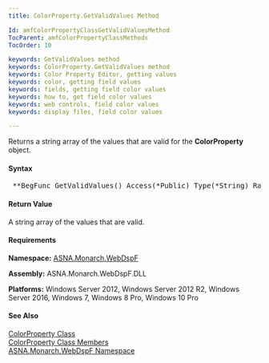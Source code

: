 ```yaml
---
title: ColorProperty.GetValidValues Method

Id: amfColorPropertyClassGetValidValuesMethod
TocParent: amfColorPropertyClassMethods
TocOrder: 10

keywords: GetValidValues method
keywords: ColorProperty.GetValidValues method
keywords: Color Property Editor, getting values
keywords: color, getting field values
keywords: fields, getting field color values
keywords: how to, get field color values
keywords: web controls, field color values
keywords: display files, field color values

---
```


Returns a string array of the values that are valid for the **ColorProperty** object.

#### Syntax
<pre class="syntax"> **BegFunc GetValidValues() Access(*Public) Type(*String) Rank(1) Modifier(*overrides)** </pre>

#### Return Value
A string array of the values that are valid.
<!-- -->

#### Requirements
**Namespace:** [ASNA.Monarch.WebDspF](amfWebDspFNamespace.html)

**Assembly:** ASNA.Monarch.WebDspF.DLL

**Platforms:** Windows Server 2012, Windows Server 2012 R2, Windows Server 2016, Windows 7, Windows 8 Pro, Windows 10 Pro
<!-- end -->

#### See Also
[ ColorProperty Class](amfColorPropertyClass.html) <br clear="none" /> [ ColorProperty Class Members](amfColorPropertyClassMembers.html) <br clear="none" /> [ ASNA.Monarch.WebDspF Namespace](amfWebDspFNamespace.html) 
